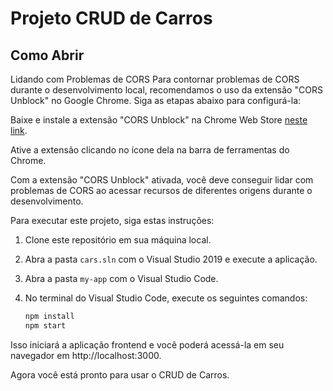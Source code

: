 # Projeto CRUD de Carros

## Como Abrir
Lidando com Problemas de CORS
Para contornar problemas de CORS durante o desenvolvimento local, recomendamos o uso da extensão "CORS Unblock" no Google Chrome. Siga as etapas abaixo para configurá-la:

Baixe e instale a extensão "CORS Unblock" na Chrome Web Store [neste link](https://chrome.google.com/webstore/detail/cors-unblock/lfhmikememgdcahcdlaciloancbhjino).

Ative a extensão clicando no ícone dela na barra de ferramentas do Chrome.

Com a extensão "CORS Unblock" ativada, você deve conseguir lidar com problemas de CORS ao acessar recursos de diferentes origens durante o desenvolvimento.

Para executar este projeto, siga estas instruções:

1. Clone este repositório em sua máquina local.

2. Abra a pasta `cars.sln` com o Visual Studio 2019 e execute a aplicação.

3. Abra a pasta `my-app` com o Visual Studio Code.

4. No terminal do Visual Studio Code, execute os seguintes comandos:

   ```bash
   npm install
   npm start
   
Isso iniciará a aplicação frontend e você poderá acessá-la em seu navegador em http://localhost:3000.

Agora você está pronto para usar o CRUD de Carros.

